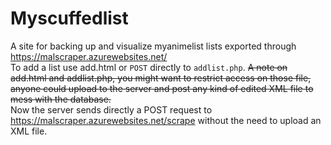 Myscuffedlist
=============
A site for backing up and visualize myanimelist lists exported through https://malscraper.azurewebsites.net/<br>
To add a list use add.html or `POST` directly to `addlist.php`. ~~A note on add.html and addlist.php, you might
want to restrict access on those file, anyone could upload to the server and post any kind of edited XML file to
mess with the database.~~<br>
Now the server sends directly a POST request to https://malscraper.azurewebsites.net/scrape without the need to upload an XML file.
